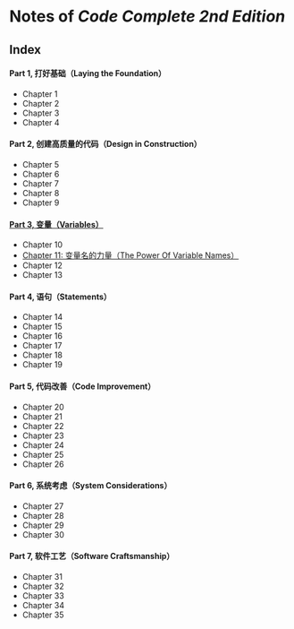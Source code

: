 Notes of *Code Complete 2nd Edition*
====================================

Index
-----

#### Part 1, 打好基础（Laying the Foundation）
- Chapter 1
- Chapter 2
- Chapter 3
- Chapter 4

#### Part 2, 创建高质量的代码（Design in Construction）
- Chapter 5
- Chapter 6
- Chapter 7
- Chapter 8
- Chapter 9

#### [Part 3, 变量（Variables）](https://github.com/zxjsdp/ReadingNotes/blob/master/Code_Complete_2nd_Edition/Part3_Variables/)
- Chapter 10
- [Chapter 11: 变量名的力量（The Power Of Variable Names）](https://github.com/zxjsdp/ReadingNotes/blob/master/Code_Complete_2nd_Edition/Part3_Variables/Chapter11_ThePowerOfVariableNames.md)
- Chapter 12
- Chapter 13

#### Part 4, 语句（Statements）
- Chapter 14
- Chapter 15
- Chapter 16
- Chapter 17
- Chapter 18
- Chapter 19

#### Part 5, 代码改善（Code Improvement）
- Chapter 20
- Chapter 21
- Chapter 22
- Chapter 23
- Chapter 24
- Chapter 25
- Chapter 26

#### Part 6, 系统考虑（System Considerations）
- Chapter 27
- Chapter 28
- Chapter 29
- Chapter 30

#### Part 7, 软件工艺（Software Craftsmanship）
- Chapter 31
- Chapter 32
- Chapter 33
- Chapter 34
- Chapter 35

